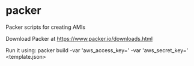 # packer
Packer scripts for creating AMIs

Download Packer at https://www.packer.io/downloads.html

Run it using:  packer build -var 'aws_access_key=<AWS Access Key>' -var 'aws_secret_key=<AWS Secret Key>'  <template.json>
